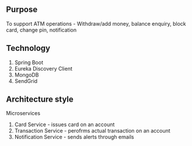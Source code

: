 ## Purpose
To support ATM operations - Withdraw/add money, balance enquiry, block card, change pin, notification

## Technology
1. Spring Boot
2. Eureka Discovery Client
3. MongoDB
4. SendGrid


## Architecture style
Microservices

1. Card Service - issues card on an account
2. Transaction Service - perofrms actual transaction on an account
3. Notification Service - sends alerts through emails
